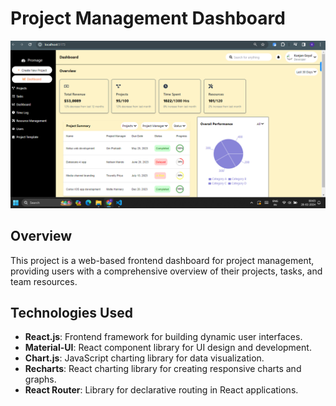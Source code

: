 # Project Management Dashboard

![Project Management Dashboard Preview](client/src/assets/picture.png)


## Overview

This project is a web-based frontend dashboard for project management, providing users with a comprehensive overview of their projects, tasks, and team resources.


## Technologies Used

- **React.js**: Frontend framework for building dynamic user interfaces.
- **Material-UI**: React component library for UI design and development.
- **Chart.js**: JavaScript charting library for data visualization.
- **Recharts**: React charting library for creating responsive charts and graphs.
- **React Router**: Library for declarative routing in React applications.


